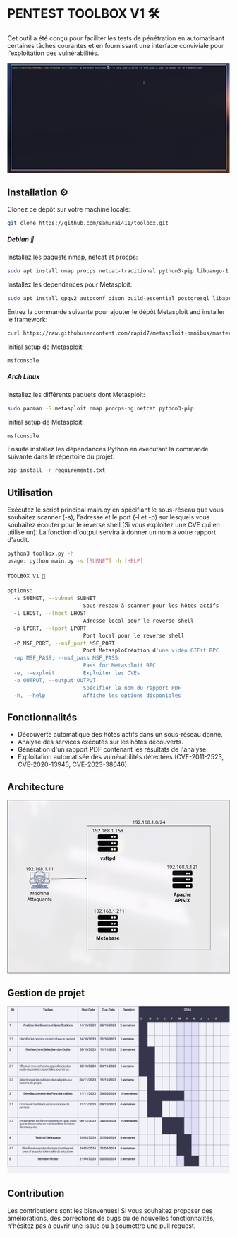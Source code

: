 # PENTEST TOOLBOX V1 🛠️

Cet outil a été conçu pour faciliter les tests de pénétration en automatisant certaines tâches courantes et en fournissant une interface conviviale pour l'exploitation des vulnérabilités.

![](https://github.com/samurai411/toolbox/blob/main/exploit.gif)

## Installation ⚙️

Clonez ce dépôt sur votre machine locale:
``` bash
git clone https://github.com/samurai411/toolbox.git
```

##### Debian 🍥

Installez les paquets nmap, netcat et procps:
``` sh
sudo apt install nmap procps netcat-traditional python3-pip libpango-1.0-0 libpangoft2-1.0-0 -y
```

Installez les dépendances pour Metasploit:
``` sh
sudo apt install gpgv2 autoconf bison build-essential postgresql libaprutil1 libgmp3-dev libpcap-dev openssl libpq-dev libreadline6-dev libsqlite3-dev libssl-dev locate libsvn1 libtool libxml2 libxml2-dev libxslt-dev wget libyaml-dev ncurses-dev  postgresql-contrib xsel zlib1g zlib1g-dev curl -y
```

Entrez la commande suivante pour ajouter le dépôt Metasploit and installer le framework:
``` sh
curl https://raw.githubusercontent.com/rapid7/metasploit-omnibus/master/config/templates/metasploit-framework-wrappers/msfupdate.erb > msfinstall && chmod 755 msfinstall && ./msfinstall
```

Initial setup de Metasploit:
``` sh
msfconsole
```
##### Arch Linux

Installez les différents paquets dont Metasploit:
``` sh
sudo pacman -S metasploit nmap procps-ng netcat python3-pip
```
Initial setup de Metasploit:
``` sh
msfconsole
```

Ensuite installez les dépendances Python en exécutant la commande suivante dans le répertoire du projet:
``` bash
pip install -r requirements.txt
```

## Utilisation

Exécutez le script principal main.py en spécifiant le sous-réseau que vous souhaitez scanner (-s), l'adresse et le port (-l et -p) sur lesquels vous souhaitez écouter pour le reverse shell (Si vous exploitez une CVE qui en utilise un).
La fonction d'output servira à donner un nom à votre rapport d'audit. 
``` bash
python3 toolbox.py -h
usage: python main.py -s [SUBNET] -h [HELP]

TOOLBOX V1 🧰

options:
  -s SUBNET, --subnet SUBNET
                        Sous-réseau à scanner pour les hôtes actifs
  -l LHOST, --lhost LHOST
                        Adresse local pour le reverse shell
  -p LPORT, --lport LPORT
                        Port local pour le reverse shell
  -P MSF_PORT, --msf_port MSF_PORT
                        Port MetasploCréation d'une vidéo GIFit RPC
  -mp MSF_PASS, --msf_pass MSF_PASS
                        Pass for Metasploit RPC
  -e, --exploit         Exploiter les CVEs
  -o OUTPUT, --output OUTPUT
                        Spécifier le nom du rapport PDF
  -h, --help            Affiche les options disponibles
```

## Fonctionnalités

- Découverte automatique des hôtes actifs dans un sous-réseau donné.
- Analyse des services exécutés sur les hôtes découverts.
- Génération d'un rapport PDF contenant les résultats de l'analyse.
- Exploitation automatisée des vulnérabilités détectées (CVE-2011-2523, CVE-2020-13945, CVE-2023-38646).

## Architecture

![](https://github.com/samurai411/toolbox/blob/main/archi.png)

## Gestion de projet

![](https://github.com/samurai411/toolbox/blob/main/gantt.png)

## Contribution

Les contributions sont les bienvenues! Si vous souhaitez proposer des améliorations, des corrections de bugs ou de nouvelles fonctionnalités, n'hésitez pas à ouvrir une issue ou à soumettre une pull request.


